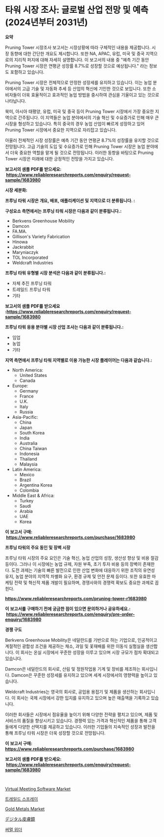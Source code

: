 <p><h1>타워 시장 조사: 글로벌 산업 전망 및 예측 (2024년부터 2031년)</h1></p><p><strong>요약</strong></p>
<p><p>Pruning Tower 시장조사 보고서는 시장상황에 따라 구체적인 내용을 제공합니다. 시장 동향에 대한 간단한 개요도 제시합니다. 또한 NA, APAC, 유럽, 미국 및 중국 지역으로의 지리적 퍼지에 대해 자세히 설명합니다. 이 보고서의 내용 중 "예측 기간 동안 Pruning Tower 시장은 연평균 성장률 8.7%로 성장할 것으로 예상됩니다." 라는 정보도 포함하고 있습니다.</p><p>Pruning Tower 시장은 전체적으로 안정한 성장세를 유지하고 있습니다. 이는 농업 분야에서의 고급 기술 및 자동화 추세 등 산업의 혁신에 기인한 것으로 보입니다. 또한 소비자들이 더욱 효율적이고 효과적인 농업 방법을 중시하여 관심을 기울이고 있는 것으로 나타납니다.</p><p>북미, 아시아 태평양, 유럽, 미국 및 중국 등이 Pruning Tower 시장에서 가장 중요한 지역으로 간주됩니다. 이 지역들은 농업 분야에서의 기술 혁신 및 수요증가로 인해 매우 큰 시장을 형성하고 있습니다. 특히 중국의 경우 농업 산업이 빠르게 성장하고 있어 Pruning Tower 시장에서 중요한 지역으로 자리잡고 있습니다.</p><p>아울러 전체적인 시장 성장률은 예측 기간 동안 연평균 8.7%의 성장률을 유지할 것으로 전망됩니다. 고급 기술의 도입 및 수요증가로 인해 Pruning Tower 시장은 농업 분야에서 더욱 중요한 역할을 맡게 될 것으로 전망됩니다. 이러한 동향을 바탕으로 Pruning Tower 시장은 미래에 대한 긍정적인 전망을 가지고 있습니다.</p></p>
<p><strong>보고서의 샘플 PDF를 받으세요: &nbsp;<a href="https://www.reliableresearchreports.com/enquiry/request-sample/1683980">https://www.reliableresearchreports.com/enquiry/request-sample/1683980</a></strong></p>
<p><strong>시장 세분화:</strong></p>
<p><strong> 프루닝 타워 시장은 개요, 배포, 애플리케이션 및 지역으로 더 분류됩니다. :</strong></p>
<p><strong>구성요소 측면에서는 프루닝 타워 시장은 다음과 같이 분류됩니다.:</strong></p>
<p><ul><li>Berkvens Greenhouse Mobility</li><li>Damcon</li><li>FA.MA.</li><li>Gillison's Variety Fabrication</li><li>Hinowa</li><li>Jackrabbit</li><li>Maryniaczyk</li><li>TOL Incorporated</li><li>Weldcraft Industries</li></ul></p>
<p><strong> 프루닝 타워 유형별 시장 분석은 다음과 같이 분류됩니다.:</strong></p>
<p><ul><li>자체 추진 프루닝 타워</li><li>트레일드 프루닝 타워</li><li>기타</li></ul></p>
<p><strong>보고서의 샘플 PDF를 받으세요 :<a href="https://www.reliableresearchreports.com/enquiry/request-sample/1683980">https://www.reliableresearchreports.com/enquiry/request-sample/1683980</a></strong></p>
<p><strong> 프루닝 타워 응용 분야별 시장 산업 조사는 다음과 같이 분류됩니다.:</strong></p>
<p><ul><li>임업</li><li>농업</li><li>기타</li></ul></p>
<p><strong>지역 측면에서 프루닝 타워 지역별로 이용 가능한 시장 플레이어는 다음과 같습니다.:</strong></p>
<p><ul>
    <li>
        North America:
        <ul>
            <li>United States</li>
            <li>Canada</li>
        </ul>
    </li>
    <li>
        Europe:
        <ul>
            <li>Germany</li>
            <li>France</li>
            <li>U.K.</li>
            <li>Italy</li>
            <li>Russia</li>
        </ul>
    </li>
    <li>
        Asia-Pacific:
        <ul>
            <li>China</li>
            <li>Japan</li>
            <li>South Korea</li>
            <li>India</li>
            <li>Australia</li>
            <li>China Taiwan</li>
            <li>Indonesia</li>
            <li>Thailand</li>
            <li>Malaysia</li>
        </ul>
    </li>
    <li>
        Latin America:
        <ul>
            <li>Mexico</li>
            <li>Brazil</li>
            <li>Argentina Korea</li>
            <li>Colombia</li>
        </ul>
    </li>
    <li>
        Middle East & Africa:
        <ul>
            <li>Turkey</li>
            <li>Saudi</li>
            <li>Arabia</li>
            <li>UAE</li>
            <li>Korea</li>
        </ul>
    </li>
    </ul></p>
<p><strong>이 보고서 구매: &nbsp;<a href="https://www.reliableresearchreports.com/purchase/1683980">https://www.reliableresearchreports.com/purchase/1683980</a></strong></p>
<p><strong>프루닝 타워의 주요 동인 및 장벽 시장</strong></p>
<p><p>프루닝 타워 시장의 주요 요인은 기술 혁신, 농업 산업의 성장, 생산성 향상 및 비용 절감 등이다. 그러나 이 시장에는 농업 규제, 자원 부족, 초기 투자 비용 등의 장벽이 존재한다. 도전 과제는 기술의 빠른 발전으로 인한 산업 변화에 대응하기 위한 조직의 유연성 유지, 농업 분야의 지역적 차별화 요구, 환경 규제 및 안전 문제 등이다. 또한 유효한 마케팅 전략 및 혁신적 제품 개발이 필요하며, 경쟁사와의 경쟁력 확보도 중요한 과제로 꼽힌다.</p></p>
<p><strong><a href="https://www.reliableresearchreports.com/pruning-tower-r1683980">https://www.reliableresearchreports.com/pruning-tower-r1683980</a></strong></p>
<p><strong>이 보고서를 구매하기 전에 궁금한 점이 있으면 문의하거나 공유하세요.: &nbsp;<a href="https://www.reliableresearchreports.com/enquiry/pre-order-enquiry/1683980">https://www.reliableresearchreports.com/enquiry/pre-order-enquiry/1683980</a></strong></p>
<p><strong>경쟁 구도</strong></p>
<p><p>Berkvens Greenhouse Mobility은 네덜란드를 기반으로 하는 기업으로, 인공적이고 계절적인 광합성 조건을 제공하는 채소, 과일 및 꽃재배를 위한 이동식 실험실을 생산합니다. 이 회사는 온실 시장에서 꾸준한 성장을 이루고 있으며 시장 규모가 점차 확대되고 있습니다. </p><p>Damcon은 네덜란드의 회사로, 산림 및 정원작업용 기계 및 장비를 제조하는 회사입니다. Damcon은 꾸준한 성장세를 유지하고 있으며 세계 시장에서의 영향력을 높이고 있습니다.</p><p>Weldcraft Industries는 영국의 회사로, 공업용 용접기 및 제품을 생산하는 회사입니다. 이 회사는 국제 시장에서 강한 입지를 유지하고 있으며 높은 매출액을 기록하고 있습니다.</p><p>이러한 회사들은 시장에서 점유율을 높이기 위해 다양한 전략을 펼치고 있으며, 제품 및 서비스의 품질을 향상시키고 있습니다. 경쟁력 있는 가격과 혁신적인 제품을 통해 고객들에게 다양한 선택지를 제공하고 있습니다. 이러한 기업들의 지속적인 성장과 발전을 통해 프루닝 타워 시장은 더욱 성장할 것으로 전망됩니다.</p></p>
<p><strong>이 보고서 구매: &nbsp; <a href="https://www.reliableresearchreports.com/purchase/1683980">https://www.reliableresearchreports.com/purchase/1683980</a></strong></p>
<p><strong>보고서의 샘플 PDF를 받으세요: &nbsp;<a href="https://www.reliableresearchreports.com/enquiry/request-sample/1683980">https://www.reliableresearchreports.com/enquiry/request-sample/1683980</a></strong><strong></strong></p>
<p>&nbsp;</p>
<p><p><a href="https://github.com/joannagoyvaerts/Market-Research-Report-List-2/blob/main/virtual-meeting-software-market.md">Virtual Meeting Software Market</a></p><p><a href="https://github.com/vsckjg50460/Market-Research-Report-List-1/blob/main/631587422666.md">트레일드 스프레이</a></p><p><a href="https://issuu.com/reportprime-2/docs/gold-metals-market-size-2030.pptx">Gold Metals Market</a></p><p><a href="https://github.com/EstelWisozk1/Market-Research-Report-List-1/blob/main/977355124635.md">デジタル皮膚鏡</a></p><p><a href="https://github.com/GabrielBlanda5656/Market-Research-Report-List-1/blob/main/811550722667.md">써멀 위더</a></p></p>